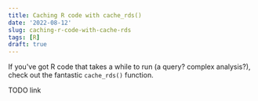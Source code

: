 ```yaml
---
title: Caching R code with cache_rds()
date: '2022-08-12'
slug: caching-r-code-with-cache-rds
tags: [R]
draft: true
---
```


If you've got R code that takes a while to run (a query? complex analysis?), check out the fantastic `cache_rds()` function.

TODO link
